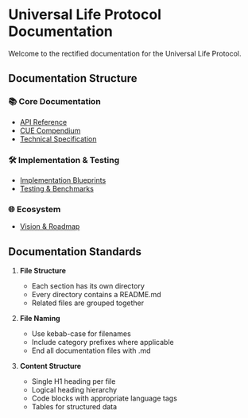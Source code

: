 # Universal Life Protocol Documentation

Welcome to the rectified documentation for the Universal Life Protocol.

## Documentation Structure

### 📚 Core Documentation
- [API Reference](api/README.md)
- [CUE Compendium](compendium/README.md)
- [Technical Specification](technical/README.md)

### 🛠 Implementation & Testing
- [Implementation Blueprints](implementations/README.md)
- [Testing & Benchmarks](testing/README.md)

### 🌐 Ecosystem
- [Vision & Roadmap](ecosystem/README.md)

## Documentation Standards

1. **File Structure**
   - Each section has its own directory
   - Every directory contains a README.md
   - Related files are grouped together

2. **File Naming**
   - Use kebab-case for filenames
   - Include category prefixes where applicable
   - End all documentation files with .md

3. **Content Structure**
   - Single H1 heading per file
   - Logical heading hierarchy
   - Code blocks with appropriate language tags
   - Tables for structured data
